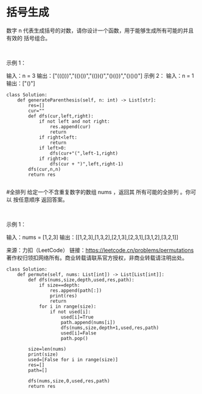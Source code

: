# 括号生成
数字 n 代表生成括号的对数，请你设计一个函数，用于能够生成所有可能的并且 有效的 括号组合。

 

示例 1：

输入：n = 3
输出：["((()))","(()())","(())()","()(())","()()()"]
示例 2：
输入：n = 1
输出：["()"]
```python3
class Solution:
    def generateParenthesis(self, n: int) -> List[str]:
        res=[]
        cur=""
        def dfs(cur,left,right):
            if not left and not right:
                res.append(cur)
                return 
            if right<left:
                return 
            if left>0:
                dfs(cur+"(",left-1,right)
            if right>0:
                dfs(cur + ")",left,right-1)
        dfs(cur,n,n)
        return res
            
```
#全排列
给定一个不含重复数字的数组 nums ，返回其 所有可能的全排列 。你可以 按任意顺序 返回答案。

 

示例 1：

输入：nums = [1,2,3]
输出：[[1,2,3],[1,3,2],[2,1,3],[2,3,1],[3,1,2],[3,2,1]]

来源：力扣（LeetCode）
链接：https://leetcode.cn/problems/permutations
著作权归领扣网络所有。商业转载请联系官方授权，非商业转载请注明出处。
```python3
class Solution:
    def permute(self, nums: List[int]) -> List[List[int]]:
        def dfs(nums,size,depth,used,res,path):
            if size==depth:
                res.append(path[:])
                print(res)
                return
            for i in range(size):
                if not used[i]:
                    used[i]=True
                    path.append(nums[i])
                    dfs(nums,size,depth+1,used,res,path)
                    used[i]=False
                    path.pop()
        
        size=len(nums)
        print(size)
        used=[False for i in range(size)]
        res=[]
        path=[]
        
        dfs(nums,size,0,used,res,path)
        return res


```
